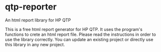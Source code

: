 # qtp-reporter
An html report library for HP QTP

This is a free html report generator for HP QTP. It uses the program's functions to crete an html report file. Please read the instructions in order to use the library correctly. You can update an existing project or directly use this library in any new project.

